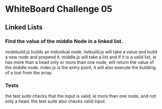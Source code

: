 # WhiteBoard Challenge 05
## Linked Lists
### Find the value of the middle Node in a linked list.

nodebuild.js builds an individual node.
listbuild.js will take a value and build a new node and prepend it.
middle.js will take a list and if it is a valid list, ie has more than a head only or more than one node, will return the value of the middle node.
index.js is the entry point, it will also execute the building of a lost from the array.

### Tests

the test suite checks that the input is valid, ie more than one node, and not only a head.
the test suite also checks valid input.
